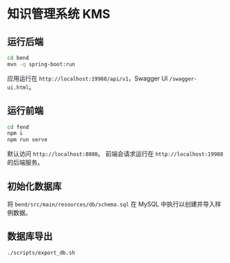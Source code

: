 # 知识管理系统 KMS

## 运行后端
```bash
cd bend
mvn -q spring-boot:run
```
应用运行在 `http://localhost:19988/api/v1`，Swagger UI `/swagger-ui.html`。

## 运行前端
```bash
cd fend
npm i
npm run serve
```
默认访问 `http://localhost:8080`。
前端会请求运行在 `http://localhost:19988` 的后端服务。

## 初始化数据库
将 `bend/src/main/resources/db/schema.sql` 在 MySQL 中执行以创建并导入样例数据。

## 数据库导出
```bash
./scripts/export_db.sh
```
